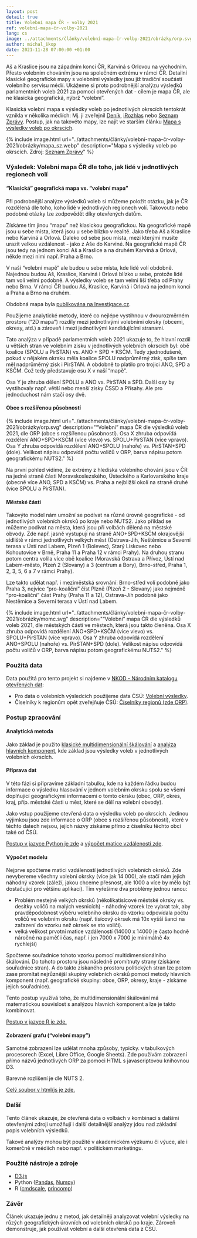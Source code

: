 ```yaml
---
layout: post
detail: true
title: Volební mapa ČR - volby 2021
ref: volební-mapa-čr-volby-2021
lang: cs
image: ../attachments/články/volební-mapa-čr-volby-2021/obrázky/orp.svg
author: michal_škop
date: 2021-11-28 07:00:00 +01:00
---
```

Aš a Kraslice jsou na západním konci ČR, Karviná s Orlovou na východním. Přesto volebním chováním jsou na společném extrému v rámci ČR. Detailní klasické geografické mapy s volebními výsledky jsou již tradiční součástí volebního servisu médií. Ukážeme si proto podrobnější analýzu výsledků parlamentních voleb 2021 za pomoci otevřených dat - cílem je mapa ČR, ale ne klasická geografická, nýbrž “volební”.

<!--more-->
Klasická volební mapa s výsledky voleb po jednotlivých okrscích tentokrát vznikla v několika médiích: Mj. ji zveřejnil [Deník][link_denik], [iRozhlas][link_irozhlas] nebo [Seznam Zprávy][link_seznamzpravy]. Postup, jak na takovéto mapy, lze najít ve starším článku [Mapa s výsledky voleb po okrscích][link_mapa].

{% include image.html url="../attachments/články/volební-mapa-čr-volby-2021/obrázky/mapa_sz.webp" description="Mapa s výsledky voleb po okrscích. Zdroj: <a href='https://www.seznamzpravy.cz/clanek/nejpodrobnejsi-vysledky-voleb-unikatni-mapa-vsech-okrsku-ceska-177583'>Seznam Zprávy</a>" %}

### Výsledek: Volební mapa ČR dle toho, jak lidé v jednotlivých regionech volí

#### “Klasická” geografická mapa vs. “volební mapa”
Při podrobnější analýze výsledků voleb si můžeme položit otázku, jak je ČR rozdělená dle toho, koho lidé v jednotlivých regionech volí. Takovouto nebo podobné otázky lze zodpovědět díky otevřených datům. 

Získáme tím jinou “mapu” než klasickou geografickou. Na geografické mapě jsou u sebe místa, která jsou u sebe blízko v realitě. Jako třeba Aš a Kraslice nebo Karviná a Orlová. Daleko od sebe jsou místa, mezi kterými musíte urazit velkou vzdálenost - jako z Aše do Karviné. Na geografické mapě ČR jsou tedy na jednom konci Aš a Kraslice a na druhém Karviná a Orlová, někde mezi nimi např. Praha a Brno.

V naší “volební mapě” ale budou u sebe místa, kde lidé volí obdobně. Najednou budou Aš, Kraslice, Karviná i Orlová blízko u sebe, protože lidé tam volí velmi podobně. A výsledky voleb se tam velmi liší třeba od Prahy nebo Brna. V rámci ČR budou Aš, Kraslice, Karviná i Orlová na jednom konci a Praha a Brno na druhém.

Obdobná mapa byla [publikována na Investigace.cz][link_investigace].

Použijeme analytické metody, které co nejlépe vystihnou v dvourozměrném prostoru (“2D mapa”) rozdíly mezi jednotlivými volebními okrsky (obcemi, okresy, atd.) a zároveň i mezi jednotlivými kandidujícími stranami. 

Tato analýza v případě parlamentních voleb 2021 ukazuje to, že hlavní rozdíl u větších stran ve volebním zisku v jednotlivých volebních okrscích byl: obě koalice (SPOLU a PirSTAN) vs. ANO + SPD + KSČM. Tedy zjednodušeně, pokud v nějakém okrsku měla koalice SPOLU nadprůměrný zisk, spíše tam měl nadprůměrný zisk i PirSTAN. A obdobně to platilo pro trojici ANO, SPD a KSČM. Což tedy představuje osu X v naší “mapě”.

Osa Y je zhruba dělení SPOLU a ANO vs. PirSTAN a SPD. Další osy by vystihovaly např. větší nebo menší zisky ČSSD a Přísahy. Ale pro jednoduchost nám stačí osy dvě.

#### Obce s rozšířenou působností
{% include image.html url="../attachments/články/volební-mapa-čr-volby-2021/obrázky/orp.svg" description="“Volební” mapa ČR dle výsledků voleb 2021, dle ORP (obce s rozšířenou působností). Osa X zhruba odpovídá rozdělení ANO+SPD+KSČM (více vlevo) vs. SPOLU+PirSTAN (více vpravo). Osa Y zhruba odpovídá rozdělení ANO+SPOLU (nahoře) vs. PirSTAN+SPD (dole). Velikost nápisu odpovídá počtu voličů v ORP, barva nápisu potom geografickému NUTS2." %}

Na první pohled vidíme, že extrémy z hlediska volebního chování jsou v ČR na jedné straně části Moravskoslezského, Ústeckého a Karlovarského kraje (obecně více ANO, SPD a KSČM) vs. Praha a nejbližší okolí na straně druhé (více SPOLU a PirSTAN).

#### Městské části
Takovýto model nám umožní se podívat na různé úrovně geografické - od jednotlivých volebních okrsků po kraje nebo NUTS2. Jako příklad se můžeme podívat na města, která jsou při volbách dělená na městské obvody. Zde např. jasně vystupují na straně ANO+SPD+KSČM okrajovější sídliště v rámci jednotlivých velkých měst (Ostrava-Jih, Neštěmice a Severní terasa v Ústí nad Labem, Plzeň 1 (Bolevec), Starý Lískovec nebo Kohoutovice v Brně, Praha 11 a Praha 12 v rámci Prahy). Na druhou stranu potom centra volila více obě koalice (Moravská Ostrava a Přívoz, Ústí nad Labem-město, Plzeň 2 (Slovany) a 3 (centrum a Bory), Brno-střed, Praha 1, 2, 3, 5, 6 a 7 v rámci Prahy).

Lze takto udělat např. i meziměstská srovnání: Brno-střed volí podobně jako Praha 3, nejvíce “pro-koaliční” číst Plzně (Plzeň 2 - Slovany) jako nejméně “pro-koaliční” část Prahy (Praha 11 a 12), Ostrava-Jih podobně jako Nestěmice a Severní terasa v Ústí nad Labem.

{% include image.html url="../attachments/články/volební-mapa-čr-volby-2021/obrázky/momc.svg" description="“Volební” mapa ČR dle výsledků voleb 2021, dle městských částí ve městech, která jsou takto členěna. Osa X zhruba odpovídá rozdělení ANO+SPD+KSČM (více vlevo) vs. SPOLU+PirSTAN (více vpravo). Osa Y zhruba odpovídá rozdělení ANO+SPOLU (nahoře) vs. PirSTAN+SPD (dole). Velikost nápisu odpovídá počtu voličů v ORP, barva nápisu potom geografickému NUTS2." %}

### Použitá data
Data použitá pro tento projekt si najdeme v [NKOD - Národním katalogu otevřených dat][link_nkod]:

- Pro data o volebních výsledcích použijeme data ČSÚ: [Volební výsledky][link_volby].
- Číselníky k regionům opět zveřejňuje ČSÚ: [Číselníky regionů (zde ORP)][link_ciselniky].

### Postup zpracování

#### Analytická metoda
Jako základ je použito [klasické multidimensionální škálování][link_mds] a [analýza hlavních komponent][link_pca], kde základ jsou výsledky voleb v jednotlivých volebních okrscích.

#### Příprava dat
V této fázi si připravíme základní tabulku, kde na každém řádku budou informace o výsledku hlasování v jednom volebním okrsku spolu se všemi doplňující geografickými informacemi o tomto okrsku (obec, ORP, okres, kraj, příp. městské části u měst, které se dělí na volební obvody).

Jako vstup použijeme otevřená data o výsledku voleb po okrscích. Jedinou výjimkou jsou zde informace o ORP (obce s rozšířenou působností), které v těchto datech nejsou, jejich názvy získáme přímo z číselníku těchto obcí také od ČSÚ.

[Postup v jazyce Python je zde][link_priprava_dat] a [výpočet matice vzdáleností zde][link_matice].

#### Výpočet modelu
Nejprve spočteme matici vzdáleností jednotlivých volebních okrsků. Zde nevybereme všechny volební okrsky (více jak 14 000), ale stačí nám jejich náhodný vzorek (záleží, jakou chceme přesnost, ale 1000 a více by mělo být dostačující pro většinu aplikací). Tím vyřešíme dva problémy jednou ranou:

- Problém nestejně velkých okrsků (několikatisícové městské okrsky vs. desítky voličů na malých vesnicích) - náhodný vzorek lze vybrat tak, aby pravděpodobnost výběru volebního okrsku do vzorku odpovídala počtu voličů ve volebním okrsku (např. tisícový okrsek má 10x vyšší šanci na zařazení do vzorku než okrsek se sto voliči).
- velká velikost prvotní matice vzdáleností (14000 x 14000 je často hodně náročné na paměť i čas, např. i jen 7000 x 7000 je minimálně 4x rychlejší)

Spočteme souřadnice tohoto vzorku pomocí multidimensionálního škálování. Do tohoto prostoru jsou následně promítnuty strany (získáme souřadnice stran). A do takto získaného prostoru politických stran lze potom zase promítat nejrůznější skupiny volebních okrsků pomocí metody hlavních komponent (např. geografické skupiny: obce, ORP, okresy, kraje - získáme jejich souřadnice).

Tento postup využívá toho, že multidimensionální škálování má matematickou souvislost s analýzou hlavních komponent a lze je takto kombinovat.

[Postup v jazyce R je zde.][link_analyza]

#### Zobrazení grafu (“volební mapy”)
Samotné zobrazení lze udělat mnoha způsoby, typicky. v tabulkových procesorech (Excel, Libre Office, Google Sheets). Zde používám zobrazení přímo názvů jednotlivých ORP za pomoci HTML s javascriptovou knihovnou D3.

Barevné rozlišení je dle NUTS 2.

[Celý soubor v html/js je zde.][link_html]

### Další
Tento článek ukazuje, že otevřená data o volbách v kombinaci s dalšími otevřenými zdroji umožňují i další detailnější analýzy jdou nad základní popis volebních výsledků.

Takové analýzy mohou být použité v akademickém výzkumu či výuce, ale i komerčně v médiích nebo např. v politickém marketingu.

### Použité nástroje a zdroje
- [D3.js][link_d3js]
- Python ([Pandas][link_pandas], [Numpy][link_numpy])
- R ([cmdscale][link_cmdscale], [princomp][link_princomp])

### Závěr
Článek ukazuje jednu z metod, jak detailněji analyzovat volební výsledky na růzých geografických úrovních od volebních okrsků po kraje. Zároveň demonstruje, jak používat volební a další otevřená data z ČSÚ.



[link_denik]: https://data.denik.cz/cesi-v-cislech/volby-obce-okrsky-2021.html "Deník: Jak letos volili vaši sousedé. Proklikejte si volební mapy až do úrovně okrsků"
[link_irozhlas]: https://www.irozhlas.cz/volby/parlamentni-volby-2021-mapa-volili-sousede-sousedi-okrsky-volby_2110091850_pek "iRozhlas: Nejpodrobnější volební mapa. Podívejte se, jak hlasovali vaši sousedi"
[link_seznamzpravy]: https://www.seznamzpravy.cz/clanek/nejpodrobnejsi-vysledky-voleb-unikatni-mapa-vsech-okrsku-ceska-177583 "Nejpodrobnější výsledky voleb: Unikátní mapa všech okrsků Česka"
[link_mapa]: https://data.gov.cz/%C4%8Dl%C3%A1nky/mapa-s-v%C3%BDsledky-voleb-po-okrsc%C3%ADch "Mapa s výsledky voleb po okrscích"
[link_investigace]: https://www.investigace.cz/volby-v-sitich-jeste-jedna-volebni-mapa/ "Volby v sítích: Ještě jedna volební mapa"
[link_nkod]: https://data.gov.cz/datové-sady "NKOD - Národní katalog otevřených dat:"
[link_volby]: https://data.gov.cz/datov%C3%A1-sada?iri=https%3A%2F%2Fdata.gov.cz%2Fzdroj%2Fdatov%C3%A9-sady%2F00025593%2Ffcd4b015152a49491178a2aefd9bac42 "Volební výsledky"
[link_ciselniky]: https://data.gov.cz/datov%C3%A1-sada?iri=https%3A%2F%2Fdata.gov.cz%2Fzdroj%2Fdatov%C3%A9-sady%2F00025593%2F75f8ed026a37e3c52e7365ad6b22acb7 "Číselníky regionů"
[link_mds]: https://en.wikipedia.org/wiki/Multidimensional_scaling "Multidimensiální škálování"
[link_pca]: https://cs.wikipedia.org/wiki/Anal%C3%BDza_hlavn%C3%ADch_komponent "https://cs.wikipedia.org/wiki/Anal%C3%BDza_hlavn%C3%ADch_komponent"
[link_priprava_dat]: ../attachments/články/volební-mapa-čr-volby-2021/soubory/prepare.py "Příprava dat v jazyce Python"
[link_matice]: ../attachments/články/volební-mapa-čr-volby-2021/soubory/prepare.py "Výpočet matice vzdáleností v jazyce Python"
[link_analyza]: ../attachments/články/volební-mapa-čr-volby-2021/soubory/anal.r "Postup anaýzy v jazyce R"
[link_html]: ../attachments/články/volební-mapa-čr-volby-2021/soubory/index.html "Soubor 'mapy' v html/js"
[link_d3js]: https://d3js.org/ "D3 - Data-Driven Documents"
[link_pandas]: https://pandas.pydata.org/ "Pandas"
[link_numpy]: https://numpy.org/ "Numpy"
[link_cmdscale]: https://www.rdocumentation.org/packages/stats/versions/3.6.2/topics/cmdscale "cmdscale function"
[link_princomp]: https://www.rdocumentation.org/packages/stats/versions/3.6.2/topics/princomp "princomp function"
